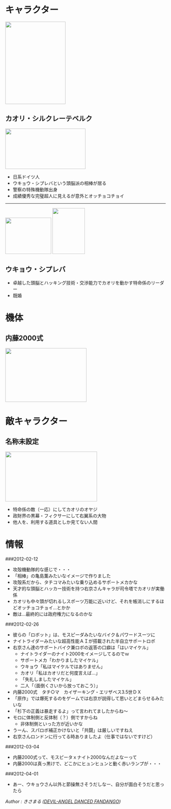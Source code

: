キャラクター
======================================================================================

<a href="https://picasaweb.google.com/lh/photo/TjQ2jz7iT4NE051nIReYKz0EiPamI-phV_d6nURRrt8?feat=embedwebsite"><img src="https://lh5.googleusercontent.com/-EQxXs8PmXGA/UTdDpSFYU2I/AAAAAAAAAno/5dg9-5VqR3U/s800/%255Buser5-1%255D---.png" height="259" width="189" alt=""></a>


カオリ・シルクレーテベルク
-------------------------------------------

<a href="https://picasaweb.google.com/lh/photo/AwYVPT0XHmHHVufW7hzXJT0EiPamI-phV_d6nURRrt8?feat=embedwebsite"><img src="https://lh6.googleusercontent.com/-XqWzslFcy4A/UTdDo2IHxKI/AAAAAAAAAng/-WThV4uuozg/s800/%255Buser5-1%255D-------------.png" height="127" width="252" alt=""></a>


* 日系ドイツ人
* ウキョウ・シプレバという頭脳派の相棒が居る
* 警察の特殊機動隊出身
* 成績優秀な完璧超人に見えるが意外とオッチョコチョイ

----
<a href="https://picasaweb.google.com/lh/photo/l91vMPzaWu8YIoHux_dZKj0EiPamI-phV_d6nURRrt8?feat=embedwebsite"><img src="https://lh5.googleusercontent.com/-qwxMMuqVBw8/UTdDoufnrJI/AAAAAAAAAnc/KMUCR9CHois/s144/%255Buser5-1%255D---%2528--%2529.png" height="114" width="144" alt=""></a>
<a href="https://picasaweb.google.com/lh/photo/4ws8_DnvKP9AeIAFBo7LNz0EiPamI-phV_d6nURRrt8?feat=embedwebsite"><img src="https://lh5.googleusercontent.com/-nVTy1OXeycc/UzgCfBEM6PI/AAAAAAAAClc/EN_WwGyYnrU/s144/%255Buser5-1%255D%25E4%25B9%2585%25E3%2581%2597%25E3%2581%25B6%25E3%2582%258A%25E3%2581%25AE%25E3%2582%25AB%25E3%2582%25AA%25E3%2583%25AA.png" height="144" width="102" alt=""></a>




ウキョウ・シプレバ
-------------------------------------------

* 卓越した頭脳とハッキング技術・交渉能力でカオリを動かす特命係のリーダー
* 既婚




機体
======================================================================================

内藤2000式
-------------------------------------------

<a href="https://picasaweb.google.com/lh/photo/aq9IbHmdi8cso25pdvux8T0EiPamI-phV_d6nURRrt8?feat=embedwebsite"><img src="https://lh6.googleusercontent.com/-EbXkPORJlFI/UTdDpjXAu9I/AAAAAAAAAnk/4snvQvIltQg/s800/%255Buser5-1%255D--2000---.png" height="169" width="255" alt=""></a>




敵キャラクター
======================================================================================

名称未設定
-------------------------------------------

<a href="https://picasaweb.google.com/lh/photo/uGI9dPPIkEyPXvq_n4C0wT0EiPamI-phV_d6nURRrt8?feat=embedwebsite"><img src="https://lh4.googleusercontent.com/-KisSoUfIWsA/UTdDpNuI_-I/AAAAAAAAAnU/YsvWKF_ROtY/s288/%255Buser5-1%255D-------.png" height="157" width="288" alt=""></a>


* 特命係の敵（一応）にしてカオリのオヤジ
* 政財界の黒幕・フィクサーにして右翼系の大物
* 他人を、利用する道具としか見てない人間




情報
======================================================================================

###2012-02-12


* 攻殻機動隊的な感じで・・・
* 「相棒」の亀島薫みたいなイメージで作りました
* 攻殻系だから、タチコマみたいな乗り込めるサポートメカかな
* 天才的な頭脳とハッカー技術を持つ右京さんキャラが司令塔でカオリが実働係
* カオリも中々頭が切れるしスポーツ万能に近いけど、それを帳消しにするほどオッチョコチョイ…とかか
* 敵は…最終的には政府権力になるのかな

###2012-02-26


* 彼らの「ロボット」は、モスピーダみたいなバイク＆パワードスーツに
* ナイトライダーみたいな超高性能ＡＩが搭載された半自立サポートロボ
* 右京さん達のサポートバイク兼ロボの返答の口癖は「はいマイケル」
	* ナイトライダーのナイト2000をイメージしてるのでｗ
	* サポートメカ「わかりましたマイケル」
	* ウキョウ「私はマイケルではありません」
	* カオリ「私はカオリだと何度言えば…」
	* 「失礼しましたマイケル」
	* 二人「（面倒くさいから放っておこう）」
* 内藤2000式　タチ○マ　カイザーキング・エリザベス3.5世ＤＸ
* 「原作」では爆死するのをゲームでは右京が説得して思いとどまらせるみたいな
* 「杉下の正義は暴走するよ」って言われてましたからね～
* モロに体制側と反体制（？）側ですからね
	* 非体制側といった方が近いかな
* うーん、スパロボ補正かけないと「共闘」は厳しいですねえ
* 右京さんロンドンに行ってる時ありましたよ（仕事ではないですけど）

###2012-03-04


* 内藤2000式って、モスピータｘナイト2000なんだよなーって
* 内藤2000は真っ黒けで、どこかにヒュンヒュンと動く赤いランプが・・・

###2012-04-01


* あー、ウキョウさん以外と節操無さそうだしなー、自分が面白そうだと思ったら




<footer id="ARTICLEFOOTER">
<address>
Author : きさまる
(<a href="http://www.geocities.co.jp/Playtown/9613/" rel="nofollow">DEVIL-ANGEL DANCED FANDANGO</a>)
</address>
</footer>